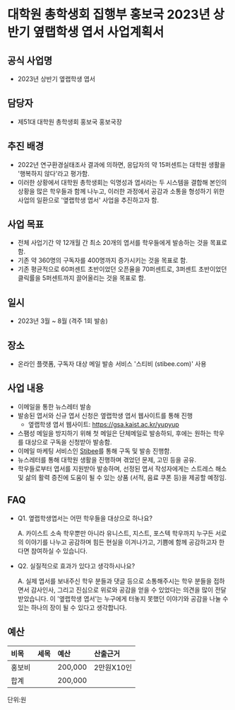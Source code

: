 # 대학원 총학생회 집행부 홍보국 2023년 상반기 옆랩학생 엽서 사업계획서

## 공식 사업명

-   2023년 상반기 옆랩학생 엽서

## 담당자

-   제51대 대학원 총학생회 홍보국 홍보국장

## 추진 배경

-   2022년 연구환경실태조사 결과에 의하면, 응답자의 약 15퍼센트는 대학원
    생활을 '행복하지 않다'라고 평가함.
-   이러한 상황에서 대학원 총학생회는 익명성과 엽서라는 두 시스템을
    결합해 본인의 상황을 많은 학우들과 함께 나누고, 이러한 과정에서
    공감과 소통을 형성하기 위한 사업의 일환으로 '옆랩학생 엽서' 사업을
    추진하고자 함.

## 사업 목표

-   전체 사업기간 약 12개월 간 최소 20개의 엽서를 학우들에게 발송하는
    것을 목표로 함.
-   기존 약 360명의 구독자를 400명까지 증가시키는 것을 목표로 함.
-   기존 평균적으로 60퍼센트 초반이었던 오픈율을 70퍼센트로, 3퍼센트
    초반이었던 클릭률을 5퍼센트까지 끌어올리는 것을 목표로 함.

## 일시

-   2023년 3월 \~ 8월 (격주 1회 발송)

## 장소

-   온라인 플랫폼, 구독자 대상 메일 발송 서비스 '스티비 (stibee.com)'
    사용

## 사업 내용

-   이메일을 통한 뉴스레터 발송
-   발송된 엽서와 신규 엽서 신청은 옆랩학생 엽서 웹사이트를 통해 진행
    -   옆랩학생 엽서 웹사이트: <https://gsa.kaist.ac.kr/yupyup>
-   스팸성 메일을 방지하기 위해 첫 메일은 단체메일로 발송하되, 후에는
    원하는 학우를 대상으로 구독을 신청받아 발송함.
-   이메일 마케팅 서비스인 [Stibee](https://stibee.com/)를 통해 구독 및
    발송 진행함.
-   뉴스레터를 통해 대학원 생활을 진행하며 겪었던 문제, 고민 등을 공유.
-   학우들로부터 엽서를 지원받아 발송하며, 선정된 엽서 작성자에게는
    스트레스 해소 및 삶의 활력 증진에 도움이 될 수 있는 상품 (서적, 음료
    쿠폰 등)을 제공할 예정임.

## FAQ

-   Q1. 옆랩학생엽서는 어떤 학우들을 대상으로 하나요?

    A. 카이스트 소속 학우뿐만 아니라 유니스트, 지스트, 포스텍 학우까지
    누구든 서로의 이야기를 나누고 공감하며 힘든 현실을 이겨나가고,
    기쁨에 함께 공감하고자 한다면 참여하실 수 있습니다.

-   Q2. 실질적으로 효과가 있다고 생각하시나요?

    A. 실제 엽서를 보내주신 학우 분들과 댓글 등으로 소통해주시는 학우
    분들을 접하면서 감사인사, 그리고 진심으로 위로와 공감을 얻을 수
    있었다는 의견을 많이 전달 받았습니다. 이 '옆랩학생 엽서'는 누구에게
    터놓지 못했던 이야기와 공감을 나눌 수 있는 하나의 장이 될 수 있다고
    생각합니다.

## 예산
  
  | 비목       | 세목          | 예산       | 산출근거                 |
|:-----------|:--------------|:-----------|:-------------------------|
| 홍보비   |  | 200,000  | 2만원X10인 |
| 합계       |               | 200,000 |                          |

단위:원

